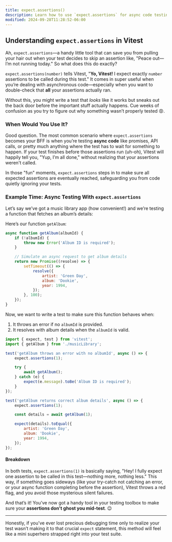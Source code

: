 ```yaml
---
title: expect.assertions()
description: Learn how to use `expect.assertions` for async code testing in Vitest.
modified: 2024-09-28T11:28:52-06:00
---
```


## Understanding `expect.assertions` in Vitest

Ah, `expect.assertions`—a handy little tool that can save you from pulling your hair out when your test decides to skip an assertion like, "Peace out—I’m not running today." So what does this do exactly?

`expect.assertions(number)` tells Vitest, "**Yo, Vitest!** I expect exactly `number` assertions to be called during this test." It comes in super useful when you’re dealing with asynchronous code—especially when you want to double-check that **all** your assertions actually ran.

Without this, you might write a test that _looks_ like it works but sneaks out the back door before the important stuff actually happens. Cue weeks of confusion as you try to figure out why something wasn’t properly tested 😡.

### When Would You Use It?

Good question. The most common scenario where `expect.assertions` becomes your BFF is when you’re testing **async code** like promises, API calls, or pretty much anything where the test has to wait for something to happen. If your test finishes before those assertions run (uh-oh), Vitest will happily tell you, "Yup, I’m all done," without realizing that your assertions weren't called.

In those "fun" moments, `expect.assertions` steps in to make sure all expected assertions are eventually reached, safeguarding you from code quietly ignoring your tests.

### Example Time: Async Testing With `expect.assertions`

Let’s say we’ve got a music library app (how convenient!) and we’re testing a function that fetches an album’s details:

Here’s our function `getAlbum`:

```js
async function getAlbum(albumId) {
	if (!albumId) {
		throw new Error('Album ID is required');
	}

	// Simulate an async request to get album details
	return new Promise((resolve) => {
		setTimeout(() => {
			resolve({
				artist: 'Green Day',
				album: 'Dookie',
				year: 1994,
			});
		}, 100);
	});
}
```

Now, we want to write a test to make sure this function behaves when:

1. It throws an error if no `albumId` is provided.
2. It resolves with album details when the `albumId` is valid.

```js
import { expect, test } from 'vitest';
import { getAlbum } from './musicLibrary';

test('getAlbum throws an error with no albumId', async () => {
	expect.assertions(1);

	try {
		await getAlbum();
	} catch (e) {
		expect(e.message).toBe('Album ID is required');
	}
});

test('getAlbum returns correct album details', async () => {
	expect.assertions(1);

	const details = await getAlbum(1);

	expect(details).toEqual({
		artist: 'Green Day',
		album: 'Dookie',
		year: 1994,
	});
});
```

#### Breakdown

In both tests, `expect.assertions(1)` is basically saying, "Hey! I fully expect one assertion to be called in this test—nothing more, nothing less." This way, if something goes sideways (like your try-catch not catching an error, or your async function completing before the assertion), Vitest throws a red flag, and you avoid those mysterious silent failures.

And that’s it! You’ve now got a handy tool in your testing toolbox to make sure your **assertions don't ghost you mid-test**. 😉

---

Honestly, if you’ve ever lost precious debugging time only to realize your test wasn’t making it to that crucial `expect` statement, this method will feel like a mini superhero strapped right into your test suite.

```ts

```

